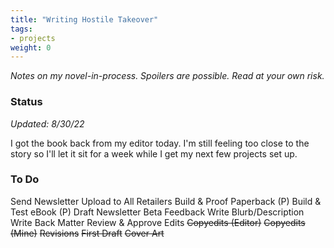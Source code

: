 ```yaml
---
title: "Writing Hostile Takeover"
tags:
- projects
weight: 0
---
```


*Notes on my novel-in-process. Spoilers are possible. Read at your own risk.*

### Status
*Updated: 8/30/22*
 
I got the book back from my editor today. I'm still feeling too close to the story so I'll let it sit for a week while I get my next few projects set up.

### To Do

Send Newsletter
Upload to All Retailers
Build & Proof Paperback (P)
Build & Test eBook (P)
Draft Newsletter
Beta Feedback
Write Blurb/Description
Write Back Matter
Review & Approve Edits
~~Copyedits (Editor)~~
~~Copyedits (Mine)~~
~~Revisions~~
~~First Draft~~
~~Cover Art~~
